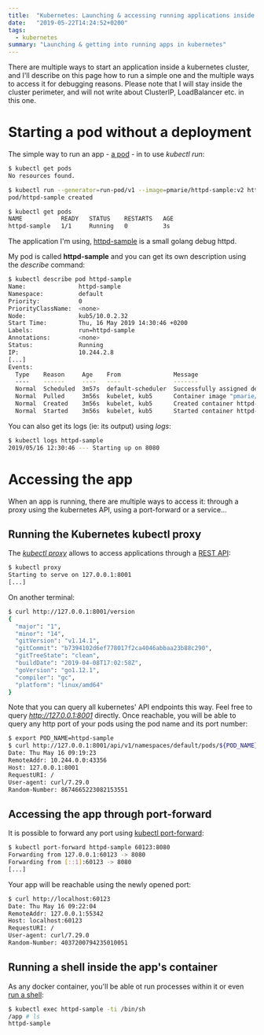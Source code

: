 ```yaml
---
title:  "Kubernetes: Launching & accessing running applications inside the cluster"
date:   "2019-05-22T14:24:52+0200"
tags:
  - kubernetes
summary: "Launching & getting into running apps in kubernetes"
---
```


There are multiple ways to start an application inside a kubernetes cluster, and I'll describe on this page how to run a simple one and the multiple ways to access it for debugging reasons. Please note that I will stay inside the cluster perimeter, and will not write about ClusterIP, LoadBalancer etc. in this one.

# Starting a pod without a deployment

The simple way to run an app - [a pod](https://kubernetes.io/docs/concepts/workloads/pods/pod/) - in to use *kubectl run*:

```sh
$ kubectl get pods
No resources found.

$ kubectl run --generator=run-pod/v1 --image=pmarie/httpd-sample:v2 httpd-sample
pod/httpd-sample created

$ kubectl get pods
NAME           READY   STATUS    RESTARTS   AGE
httpd-sample   1/1     Running   0          3s
```

The application I'm using, [httpd-sample](https://hub.docker.com/r/pmarie/httpd-sample) is a small golang debug httpd.

My pod is called **httpd-sample** and you can get its own description using the *describe* command:

```sh
$ kubectl describe pod httpd-sample
Name:               httpd-sample
Namespace:          default
Priority:           0
PriorityClassName:  <none>
Node:               kub5/10.0.2.32
Start Time:         Thu, 16 May 2019 14:30:46 +0200
Labels:             run=httpd-sample
Annotations:        <none>
Status:             Running
IP:                 10.244.2.8
[...]
Events:
  Type    Reason     Age    From               Message
  ----    ------     ----   ----               -------
  Normal  Scheduled  3m57s  default-scheduler  Successfully assigned default/httpd-sample to kub5
  Normal  Pulled     3m56s  kubelet, kub5      Container image "pmarie/httpd-sample:v2" already present on machine
  Normal  Created    3m56s  kubelet, kub5      Created container httpd-sample
  Normal  Started    3m56s  kubelet, kub5      Started container httpd-sample
```

You can also get its logs (ie: its output) using *logs*:

```sh
$ kubectl logs httpd-sample
2019/05/16 12:30:46 --- Starting up on 8080
```

# Accessing the app

When an app is running, there are multiple ways to access it: through a proxy using the kubernetes API, using a port-forward or a service...

## Running the Kubernetes kubectl proxy

The [*kubectl proxy*](https://kubernetes.io/docs/concepts/cluster-administration/proxies/) allows to access applications through a [REST API](https://kubernetes.io/docs/tasks/access-application-cluster/access-cluster/#directly-accessing-the-rest-api):

```sh
$ kubectl proxy
Starting to serve on 127.0.0.1:8001
[...]
```

On another terminal:

```sh
$ curl http://127.0.0.1:8001/version
{
  "major": "1",
  "minor": "14",
  "gitVersion": "v1.14.1",
  "gitCommit": "b7394102d6ef778017f2ca4046abbaa23b88c290",
  "gitTreeState": "clean",
  "buildDate": "2019-04-08T17:02:58Z",
  "goVersion": "go1.12.1",
  "compiler": "gc",
  "platform": "linux/amd64"
}
```

Note that you can query all kubernetes' API endpoints this way. Feel free to query *http://127.0.0.1:8001* directly. Once reachable, you will be able to query any http port of your pods using the pod name and its port number:


```sh
$ export POD_NAME=httpd-sample
$ curl http://127.0.0.1:8001/api/v1/namespaces/default/pods/${POD_NAME}:8080/proxy/
Date: Thu May 16 09:19:23
RemoteAddr: 10.244.0.0:43356
Host: 127.0.0.1:8001
RequestURI: /
User-agent: curl/7.29.0
Random-Number: 8674665223082153551
```

## Accessing the app through port-forward

It is possible to forward any port using [kubectl port-forward](https://kubernetes.io/docs/tasks/access-application-cluster/port-forward-access-application-cluster/):

```sh
$ kubectl port-forward httpd-sample 60123:8080
Forwarding from 127.0.0.1:60123 -> 8080
Forwarding from [::1]:60123 -> 8080
[...]
```

Your app will be reachable using the newly opened port:

```sh
$ curl http://localhost:60123
Date: Thu May 16 09:22:04
RemoteAddr: 127.0.0.1:55342
Host: localhost:60123
RequestURI: /
User-agent: curl/7.29.0
Random-Number: 4037200794235010051
```

## Running a shell inside the app's container

As any docker container, you'll be able ot run processes within it or even [run a shell](https://kubernetes.io/docs/tasks/debug-application-cluster/get-shell-running-container/):

```sh
$ kubectl exec httpd-sample -ti /bin/sh
/app # ls
httpd-sample
```